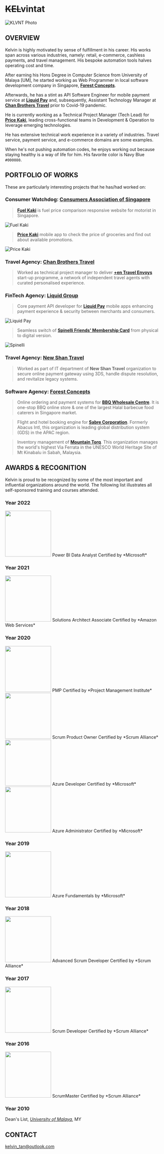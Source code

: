 # ~~KEL~~vintat

![KLVNT Photo](https://res.cloudinary.com/dxoynol2n/image/upload/v1665045053/undaunted5675/railway_spinelli_works_hehiwu.jpg "PROFILE PHOTO")

## OVERVIEW

Kelvin is highly motivated by sense of fulfillment in his career. His works span across various industries, namely: retail, e-commerce, cashless payments, and travel management. His bespoke automation tools halves operating cost and time.

After earning his Hons Degree in Computer Science from University of Malaya [UM], he started working as Web Programmer in local software development company in Singapore, **[Forest Concepts](https://www.forecepts.com/)**. 

Afterwards, he has a stint as API Software Engineer for mobile payment service at **[Liquid Pay](https://liquidpaygroup.com/)** and, subsequently, Assistant Technology Manager at **[Chan Brothers Travel](https://www.chanbrothers.com/)** prior to Covid-19 pandemic. 

He is currently working as a Technical Project Manager (Tech Lead) for **[Price Kaki](https://www.facebook.com/pricekaki/)**, leading cross-functional teams in Development & Operation to leverage emerging technologies.

He has extensive technical work experience in a variety of industries. Travel service, payment service, and e-commerce domains are some examples.

When he's not pushing automation codes, he enjoys working out because staying healthy is a way of life for him. His favorite color is Navy Blue `#000080`. 


## PORTFOLIO OF WORKS

These are particularly interesting projects that he has/had worked on:

### Consumer Watchdog: [Consumers Association of Singapore](https://www.case.org.sg/)
> **[Fuel Kaki](https://fuelkaki.sg/home)** is fuel price comparison responsive website for motorist in Singapore.
<img src='https://res.cloudinary.com/dxoynol2n/image/upload/v1666690907/omnisnippet6371/fuelkaki_web_20221025_c6re5k.jpg' alt='Fuel Kaki'/>


> **[Price Kaki](https://pricekaki.sg/)** mobile app to check the price of groceries and find out about available promotions.  
<img src='https://res.cloudinary.com/dxoynol2n/image/upload/v1666692242/omnisnippet6371/pricekaki_app_20221025_gvsmiv.jpg' alt='Price Kaki' />


### Travel Agency: [Chan Brothers Travel](https://www.chanbrothers.com/)
> Worked as technical project manager to deliver **[+en Travel Envoys](https://www.ttgasia.com/2018/10/10/chan-brothers-builds-and-grows-platform-for-independent-travel-agents/)** start-up programme, a network of independent travel agents with curated personalised experience.


### FinTech Agency: [Liquid Group](https://liquidpaygroup.com/)
> Core payment API developer for **[Liquid Pay](https://liquidpaygroup.com/)** mobile apps enhancing payment experience & security between merchants and consumers.
<img src='https://res.cloudinary.com/dxoynol2n/image/upload/v1666692795/omnisnippet6371/liquid_merchant_20221025_eoxifa.png' alt='Liquid Pay'/>

> Seamless switch of **[Spinelli Friends' Membership Card](https://spinellicoffee.com/)** from physical to digital version.
<img src='https://res.cloudinary.com/dxoynol2n/image/upload/v1666692661/omnisnippet6371/spinelli_card_20221025_uplttg.png' alt='Spinelli'/>


### Travel Agency: [New Shan Travel](https://www.newshan.com/)
> Worked as part of IT department of **New Shan Travel** organization to secure online payment gateway using 3DS, handle dispute resolution, and revitalize legacy systems.


### Software Agency: [Forest Concepts](https://www.forecepts.com)
> Online ordering and payment systems for **[BBQ Wholesale Centre](https://www.bbqwholesale.com/)**. It is one-stop BBQ online store & one of the largest Halal barbecue food caterers in Singapore market. 

> Flight and hotel booking engine for **[Sabre Corporation](https://www.sabre.com/)**. Formerly Abacus Intl, this organization is leading global distribution system (GDS) in the APAC region. 

> Inventory management of **[Mountain Torq](https://www.mountaintorq.com)**. This organization manages the world's highest Via Ferrata in the UNESCO World Heritage Site of Mt Kinabalu in Sabah, Malaysia.


## AWARDS & RECOGNITION

Kelvin is proud to be recognized by some of the most important and influential organizations around the world. The following list illustrates all self-sponsored training and courses attended.   

### **Year 2022**
<img src="https://res.cloudinary.com/dxoynol2n/image/upload/v1664860646/undaunted5675/power-bi-data-analyst-600x600_cf0vgs.png" width="150"/>   
Power BI Data Analyst Certified by *Microsoft*  

### **Year 2021**
<img src="https://res.cloudinary.com/dxoynol2n/image/upload/v1664860646/undaunted5675/aws-certified-solutions-architect-associate-600x600_jqdhdz.png" width="150"/>   
Solutions Architect Associate Certified by *Amazon Web Services*  

### **Year 2020**
<img src="https://res.cloudinary.com/dxoynol2n/image/upload/v1664860646/undaunted5675/pmp-badge-600x600_t9wsvo.png" width="150"/>   
PMP Certified by *Project Management Institute*     

<img src="https://res.cloudinary.com/dxoynol2n/image/upload/v1664860646/undaunted5675/certified-scrum-product-owner-600x600_vsju6g.png" width="150"/>   
Scrum Product Owner Certified by *Scrum Alliance*  

<img src="https://res.cloudinary.com/dxoynol2n/image/upload/v1664860646/undaunted5675/azure-developer-associate-600x600_btpo6m.png" width="150"/>   
Azure Developer Certified by *Microsoft*  

<img src="https://res.cloudinary.com/dxoynol2n/image/upload/v1664860646/undaunted5675/azure-administrator-associate-600x600_emplvn.png" width="150"/>   
Azure Administrator Certified by *Microsoft*   

### **Year 2019**
<img src="https://res.cloudinary.com/dxoynol2n/image/upload/v1664860648/undaunted5675/azure-fundamental-600x600_etwsmg.png" width="150"/>   
Azure Fundamentals by *Microsoft*  

### **Year 2018**
<img src="https://res.cloudinary.com/dxoynol2n/image/upload/v1664861872/undaunted5675/certified-advanced-scrum-developer-600x600_r6f5ht.png" width="150"/>   
Advanced Scrum Developer Certified by *Scrum Alliance*  

### **Year 2017**
<img src="https://res.cloudinary.com/dxoynol2n/image/upload/v1664860648/undaunted5675/certified-scrum-developer-600x600_mp5d8x.png" width="150"/>   
Scrum Developer Certified by *Scrum Alliance*   

### **Year 2016**
<img src="https://res.cloudinary.com/dxoynol2n/image/upload/v1664860648/undaunted5675/certified-scrum-master-600x600_mnbowf.png" width="150"/>   
ScrumMaster Certified by *Scrum Alliance*   

### **Year 2010**
Dean's List, *[University of Malaya](https://www.um.edu.my/)*, MY


## CONTACT
<kelvin_tan@outlook.com>    
